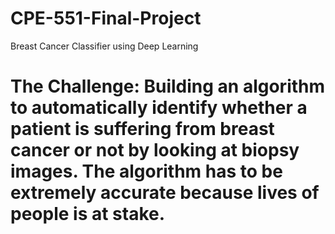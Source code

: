 # CPE-551-Final-Project
Breast Cancer Classifier using Deep Learning
# The Challenge: Building an algorithm to automatically identify whether a patient is suffering from breast cancer or not by looking at biopsy images. The algorithm has to be extremely accurate because lives of people is at stake.
